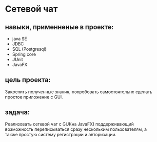 # Сетевой чат
## навыки, применненые в проекте:
- java SE
- JDBC
- SQL (Postgresql)
- Spring core
- JUnit
- JavaFX

## цель проекта:
Закрепить полученные знания, попробовать самостоятельно сделать простое приложение с GUI.

## задача:
Реализовать сетевой чат с GUI(на JavaFX) поддерживающий возможность переписываться сразу нескольким пользователям, а также простую систему регистрации и авторизации.

